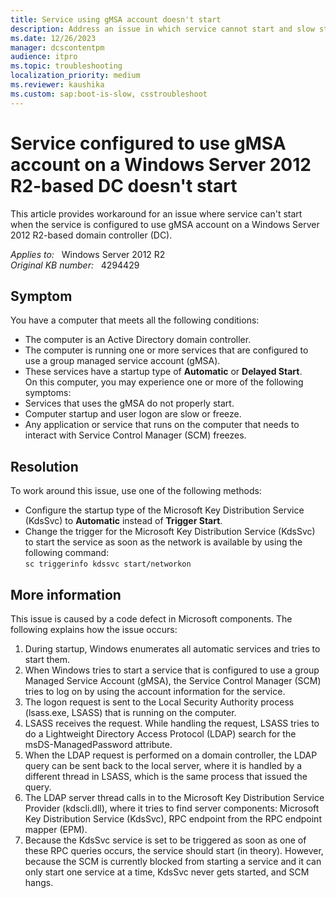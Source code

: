 ```yaml
---
title: Service using gMSA account doesn't start
description: Address an issue in which service cannot start and slow startup and user logon when the service is configured to use gMSA account on a Windows Server 2012 R2-based DC.
ms.date: 12/26/2023
manager: dcscontentpm
audience: itpro
ms.topic: troubleshooting
localization_priority: medium
ms.reviewer: kaushika
ms.custom: sap:boot-is-slow, csstroubleshoot
---
```

# Service configured to use gMSA account on a Windows Server 2012 R2-based DC doesn't start

This article provides workaround for an issue where service can't start when the service is configured to use gMSA account on a Windows Server 2012 R2-based domain controller (DC).

_Applies to:_ &nbsp; Windows Server 2012 R2  
_Original KB number:_ &nbsp; 4294429

## Symptom

You have a computer that meets all the following conditions:  

- The computer is an Active Directory domain controller.  
- The computer is running one or more services that are configured to use a group managed service account (gMSA).  
- These services have a startup type of **Automatic** or **Delayed Start**.  
On this computer, you may experience one or more of the following symptoms:
- Services that uses the gMSA do not properly start.  
- Computer startup and user logon are slow or freeze.  
- Any application or service that runs on the computer that needs to interact with Service Control Manager (SCM) freezes.  

## Resolution

To work around this issue, use one of the following methods:  

- Configure the startup type of the Microsoft Key Distribution Service (KdsSvc) to **Automatic** instead of **Trigger Start**.  
- Change the trigger for the Microsoft Key Distribution Service (KdsSvc) to start the service as soon as the network is available by using the following command:  
    `sc triggerinfo kdssvc start/networkon`  

## More information

This issue is caused by a code defect in Microsoft components. The following explains how the issue occurs:  

1. During startup, Windows enumerates all automatic services and tries to start them.  
2. When Windows tries to start a service that is configured to use a group Managed Service Account (gMSA), the Service Control Manager (SCM) tries to log on by using the account information for the service.  
3. The logon request is sent to the Local Security Authority process (lsass.exe, LSASS) that is running on the computer.  
4. LSASS receives the request. While handling the request, LSASS tries to do a Lightweight Directory Access Protocol (LDAP) search for the msDS-ManagedPassword attribute.  
5. When the LDAP request is performed on a domain controller, the LDAP query can be sent back to the local server, where it is handled by a different thread in LSASS, which is the same process that issued the query.  
6. The LDAP server thread calls in to the Microsoft Key Distribution Service Provider (kdscli.dll), where it tries to find server components: Microsoft Key Distribution Service (KdsSvc), RPC endpoint from the RPC endpoint mapper (EPM).  
7. Because the KdsSvc service is set to be triggered as soon as one of these RPC queries occurs, the service should start (in theory). However, because the SCM is currently blocked from starting a service and it can only start one service at a time, KdsSvc never gets started, and SCM hangs.  
